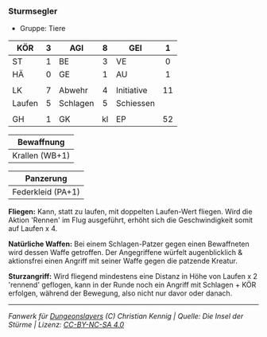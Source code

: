 ### Sturmsegler

- Gruppe: Tiere

| KÖR    |  3  | AGI      |  8  | GEI        |  1  |
| ------ | :-: | -------- | :-: | ---------- | :-: |
| ST     |  1  | BE       |  3  | VE         |  0  |
| HÄ     |  0  | GE       |  1  | AU         |  1  |
|        |     |          |     |            |     |
| LK     |  7  | Abwehr   |  4  | Initiative | 11  |
| Laufen |  5  | Schlagen |  5  | Schiessen  |     |
|        |     |          |     |            |     |
| GH     |  1  | GK       | kl  | EP         | 52  |

|   Bewaffnung   |
| :------------: |
| Krallen (WB+1) |

|     Panzerung     |
| :---------------: |
| Federkleid (PA+1) |

**Fliegen:** Kann, statt zu laufen, mit doppelten Laufen-Wert fliegen. Wird die Aktion 'Rennen' im Flug ausgeführt, erhöht sich die Geschwindigkeit somit auf Laufen x 4.

**Natürliche Waffen:** Bei einem Schlagen-Patzer gegen einen Bewaffneten wird dessen Waffe getroffen. Der Angegriffene würfelt augenblicklich & aktionsfrei einen Angriff mit seiner Waffe gegen die patzende Kreatur.

**Sturzangriff:** Wird fliegend mindestens eine Distanz in Höhe von Laufen x 2 'rennend' geflogen, kann in der Runde noch ein Angriff mit Schlagen + KÖR erfolgen, während der Bewegung, also nicht nur davor oder danach.

---

_Fanwerk für [Dungeonslayers](https://www.dungeonslayers.net/) (C) Christian Kennig | Quelle: Die Insel der Stürme | Lizenz: [CC-BY-NC-SA 4.0](https://creativecommons.org/licenses/by-nc-sa/4.0/deed.de)_
